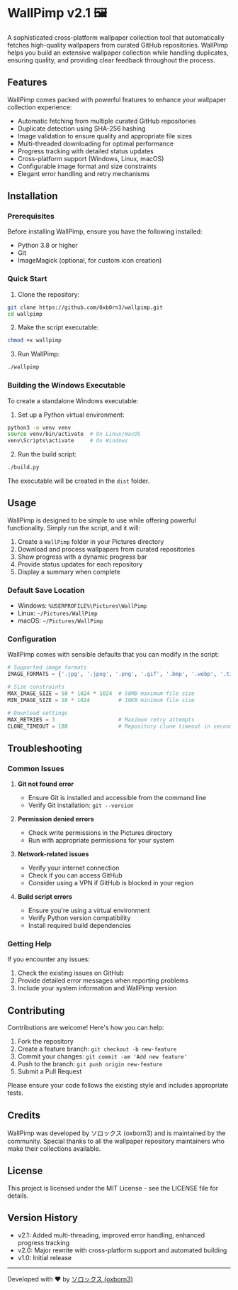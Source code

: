 # WallPimp v2.1 🖼️

A sophisticated cross-platform wallpaper collection tool that automatically fetches high-quality wallpapers from curated GitHub repositories. WallPimp helps you build an extensive wallpaper collection while handling duplicates, ensuring quality, and providing clear feedback throughout the process.

## Features

WallPimp comes packed with powerful features to enhance your wallpaper collection experience:

- Automatic fetching from multiple curated GitHub repositories
- Duplicate detection using SHA-256 hashing
- Image validation to ensure quality and appropriate file sizes
- Multi-threaded downloading for optimal performance
- Progress tracking with detailed status updates
- Cross-platform support (Windows, Linux, macOS)
- Configurable image format and size constraints
- Elegant error handling and retry mechanisms

## Installation

### Prerequisites

Before installing WallPimp, ensure you have the following installed:
- Python 3.8 or higher
- Git
- ImageMagick (optional, for custom icon creation)

### Quick Start

1. Clone the repository:
```bash
git clone https://github.com/0xb0rn3/wallpimp.git
cd wallpimp
```

2. Make the script executable:
```bash
chmod +x wallpimp
```

3. Run WallPimp:
```bash
./wallpimp
```

### Building the Windows Executable

To create a standalone Windows executable:

1. Set up a Python virtual environment:
```bash
python3 -m venv venv
source venv/bin/activate  # On Linux/macOS
venv\Scripts\activate     # On Windows
```

2. Run the build script:
```bash
./build.py
```

The executable will be created in the `dist` folder.

## Usage

WallPimp is designed to be simple to use while offering powerful functionality. Simply run the script, and it will:

1. Create a `WallPimp` folder in your Pictures directory
2. Download and process wallpapers from curated repositories
3. Show progress with a dynamic progress bar
4. Provide status updates for each repository
5. Display a summary when complete

### Default Save Location

- Windows: `%USERPROFILE%\Pictures\WallPimp`
- Linux: `~/Pictures/WallPimp`
- macOS: `~/Pictures/WallPimp`

### Configuration

WallPimp comes with sensible defaults that you can modify in the script:

```python
# Supported image formats
IMAGE_FORMATS = {'.jpg', '.jpeg', '.png', '.gif', '.bmp', '.webp', '.tiff', '.svg', '.heic'}

# Size constraints
MAX_IMAGE_SIZE = 50 * 1024 * 1024  # 50MB maximum file size
MIN_IMAGE_SIZE = 10 * 1024         # 10KB minimum file size

# Download settings
MAX_RETRIES = 3                    # Maximum retry attempts
CLONE_TIMEOUT = 180                # Repository clone timeout in seconds
```

## Troubleshooting

### Common Issues

1. **Git not found error**
   - Ensure Git is installed and accessible from the command line
   - Verify Git installation: `git --version`

2. **Permission denied errors**
   - Check write permissions in the Pictures directory
   - Run with appropriate permissions for your system

3. **Network-related issues**
   - Verify your internet connection
   - Check if you can access GitHub
   - Consider using a VPN if GitHub is blocked in your region

4. **Build script errors**
   - Ensure you're using a virtual environment
   - Verify Python version compatibility
   - Install required build dependencies

### Getting Help

If you encounter any issues:
1. Check the existing issues on GitHub
2. Provide detailed error messages when reporting problems
3. Include your system information and WallPimp version

## Contributing

Contributions are welcome! Here's how you can help:

1. Fork the repository
2. Create a feature branch: `git checkout -b new-feature`
3. Commit your changes: `git commit -am 'Add new feature'`
4. Push to the branch: `git push origin new-feature`
5. Submit a Pull Request

Please ensure your code follows the existing style and includes appropriate tests.

## Credits

WallPimp was developed by ソロックス (oxborn3) and is maintained by the community. Special thanks to all the wallpaper repository maintainers who make their collections available.

## License

This project is licensed under the MIT License - see the LICENSE file for details.

## Version History

- v2.1: Added multi-threading, improved error handling, enhanced progress tracking
- v2.0: Major rewrite with cross-platform support and automated building
- v1.0: Initial release

---

Developed with ❤️ by [ソロックス (oxborn3)](https://github.com/0xb0rn3)
